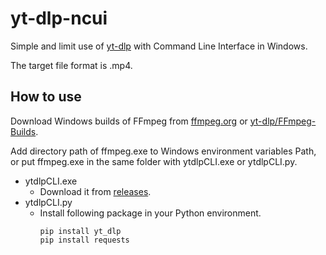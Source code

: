 # yt-dlp-ncui
Simple and limit use of [yt-dlp](https://github.com/yt-dlp/yt-dlp) with Command Line Interface in Windows.

The target file format is .mp4.
## How to use
Download Windows builds of FFmpeg from [ffmpeg.org](https://www.ffmpeg.org/) or [yt-dlp/FFmpeg-Builds](https://github.com/yt-dlp/FFmpeg-Builds).

Add directory path of ffmpeg.exe to Windows environment variables Path, or put ffmpeg.exe in the same folder with ytdlpCLI.exe or ytdlpCLI.py.
- ytdlpCLI.exe
  - Download it from [releases](https://github.com/Lustarr/yt-dlp-ncui/releases).
- ytdlpCLI.py
  - Install following package in your Python environment.
    ```
    pip install yt_dlp
    pip install requests
    ```
